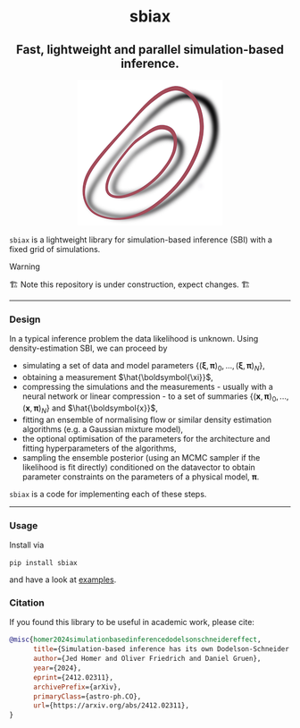 <h1 align='center'>sbiax</h1>
<h2 align='center'>Fast, lightweight and parallel simulation-based inference.</h2>

<!-- 
<picture>
  <source srcset="https://github.com/homerjed/sbipdf/blob/main/assets/cover_dark.png" media="(prefers-color-scheme: dark)">
  <source srcset="https://github.com/homerjed/sbipdf/blob/main/assets/cover.png" media="(prefers-color-scheme: light)">
  <img src="https://github.com/homerjed/sbipdf/blob/main/assets/cover.png" alt="Your image description">
</picture> -->
<p align="center">
  <picture>
    <source srcset="https://github.com/homerjed/sbiax/blob/main/assets/cover_dark.png" media="(prefers-color-scheme: dark)">
    <source srcset="https://github.com/homerjed/sbiax/blob/main/assets/cover.png" media="(prefers-color-scheme: light)">
    <img src="https://github.com/homerjed/sbiax/blob/main/assets/cover.png" alt="Your image description">
  </picture>
</p>

<!-- <p align="center">
    <picture>
        <source srcset="assets/cover_dark.png" media="(prefers-color-scheme: dark)">
        <source srcset="assets/cover.png" media="(prefers-color-scheme: light)">
        <img src="assets/cover.png" alt="Your image description">
    </picture>
</p> -->

`sbiax` is a lightweight library for simulation-based inference (SBI) with a fixed grid of simulations. 

<!-- The design puts the neural density estimator (NDE) models at the centre of the code, allowing for flexible combinations of different models.  -->

> [!WARNING]
> :building_construction: Note this repository is under construction, expect changes. :building_construction:

-----

### Design

<!-- A typical inference with SBI occurs with  

* fitting a density estimator to a set of simulations and parameters $(\xi, \pi)$ that may be compressed to summary statistics,
* the measurement of a datavector $\hat{\xi}$,
* the sampling of a posterior $p(\pi|\hat{\xi})$ conditioned on the measurement $\hat{\xi}$.

`sbiax` is designed to perform such an inference.  -->

In a typical inference problem the data likelihood is unknown. Using density-estimation SBI, we can proceed by

<!-- Bayesian analyses where the likelihood function is unknown can proceed with density-estimation simulation-based inference methods, which typically involve -->

* simulating a set of data and model parameters $\{(\boldsymbol{\xi}, \boldsymbol{\pi})_0, ..., (\boldsymbol{\xi}, \boldsymbol{\pi})_N\}$,
* obtaining a measurement $\hat{\boldsymbol{\xi}}$,
* compressing the simulations and the measurements - usually with a neural network or linear compression - to a set of summaries $\{(\boldsymbol{x}, \boldsymbol{\pi})_0, ..., (\boldsymbol{x}, \boldsymbol{\pi})_N\}$ and $\hat{\boldsymbol{x}}$, 
* fitting an ensemble of normalising flow or similar density estimation algorithms (e.g. a Gaussian mixture model),
* the optional optimisation of the parameters for the architecture and fitting hyperparameters of the algorithms,
* sampling the ensemble posterior (using an MCMC sampler if the likelihood is fit directly) conditioned on the datavector to obtain parameter constraints on the parameters of a physical model, $\boldsymbol{\pi}$.

`sbiax` is a code for implementing each of these steps.


<!-- #### a) Configuration

An inference is defined by a `config` file. This is a dictionary that includes

* the architecture(s) of the NDEs,
* how to train these models,
* how to sample these models (e.g. MCMC, ...),
* where to save models, posteriors and figures,
* and generally any other information for your experiments.

NDEs are grouped in an ensemble that defines its own ensemble-likelihood function given an observation.

#### b) Density estimation

A posterior or likelihood is derived from a set of simulations and parameters by fitting a generative model with some loss - this may be a diffusion model or a normalising flow. 

`sbiax` is designed to be centred around these algorithms and to adopt the latest innovations from the machine learning literature.

#### c) Compression 

Density estimation is one of the oldest problems in machine learning. To avoid the difficulties of fitting high-dimensional models to data it is common to compress the data. 

`sbiax` gives you common compression methods that use linear methods or neural networks.  -->

-----

### Usage

Install via

```pip install sbiax```

and have a look at [examples](https://github.com/homerjed/sbiax/tree/main/examples).

### Citation

If you found this library to be useful in academic work, please cite:  <!--([arXiv link](https://arxiv.org/abs/2111.00254)) -->

```bibtex
@misc{homer2024simulationbasedinferencedodelsonschneidereffect,
      title={Simulation-based inference has its own Dodelson-Schneider effect (but it knows that it does)}, 
      author={Jed Homer and Oliver Friedrich and Daniel Gruen},
      year={2024},
      eprint={2412.02311},
      archivePrefix={arXiv},
      primaryClass={astro-ph.CO},
      url={https://arxiv.org/abs/2412.02311}, 
}

```